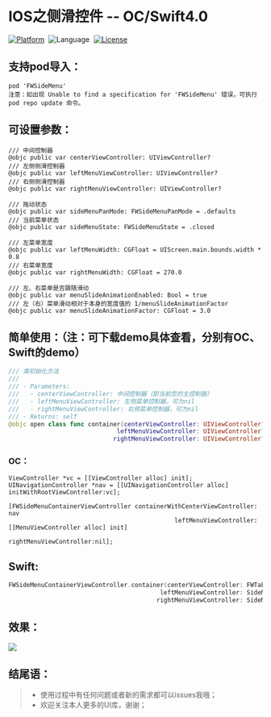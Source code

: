 # IOS之侧滑控件 -- OC/Swift4.0  

[![Platform](http://img.shields.io/badge/platform-iOS-blue.svg?style=flat)](http://cocoapods.org/?q=FWSideMenu)&nbsp;
![Language](https://img.shields.io/badge/language-swift-orange.svg?style=flat)&nbsp;
[![License](http://img.shields.io/badge/license-MIT-green.svg?style=flat)](https://github.com/choiceyou/FWSideMenu/blob/master/FWSideMenu/LICENSE)



## 支持pod导入：

```cocoaPods
pod 'FWSideMenu'
注意：如出现 Unable to find a specification for 'FWSideMenu' 错误，可执行 pod repo update 命令。
```



## 可设置参数：
```参数
/// 中间控制器
@objc public var centerViewController: UIViewController?
/// 左侧侧滑控制器
@objc public var leftMenuViewController: UIViewController?
/// 右侧侧滑控制器
@objc public var rightMenuViewController: UIViewController?

/// 拖动状态
@objc public var sideMenuPanMode: FWSideMenuPanMode = .defaults
/// 当前菜单状态
@objc public var sideMenuState: FWSideMenuState = .closed

/// 左菜单宽度
@objc public var leftMenuWidth: CGFloat = UIScreen.main.bounds.width * 0.8
/// 右菜单宽度
@objc public var rightMenuWidth: CGFloat = 270.0

/// 左、右菜单是否跟随滑动
@objc public var menuSlideAnimationEnabled: Bool = true
/// 左（右）菜单滑动相对于本身的宽度值的 1/menuSlideAnimationFactor
@objc public var menuSlideAnimationFactor: CGFloat = 3.0
```


## 简单使用：（注：可下载demo具体查看，分别有OC、Swift的demo）

```swift
/// 类初始化方法
///
/// - Parameters:
///   - centerViewController: 中间控制器（即当前您的主控制器）
///   - leftMenuViewController: 左侧菜单控制器，可为nil
///   - rightMenuViewController: 右侧菜单控制器，可为nil
/// - Returns: self
@objc open class func container(centerViewController: UIViewController?, 
                              leftMenuViewController: UIViewController?, 
                             rightMenuViewController: UIViewController?) -> FWSideMenuContainerViewController
```

### OC：
```oc
ViewController *vc = [[ViewController alloc] init];
UINavigationController *nav = [[UINavigationController alloc] initWithRootViewController:vc];
    
[FWSideMenuContainerViewController containerWithCenterViewController: nav 
                                              leftMenuViewController:[[MenuViewController alloc] init] 
                                             rightMenuViewController:nil];
```


## Swift: <br>
```swift
FWSideMenuContainerViewController.container(centerViewController: FWTabBarController(),
                                          leftMenuViewController: SideMenuViewController(), 
                                         rightMenuViewController: SideMenuViewController())
```



## 效果：

![](https://github.com/choiceyou/FWSideMenu/blob/master/%E6%95%88%E6%9E%9C/%E6%95%88%E6%9E%9C.gif)



## 结尾语：

> * 使用过程中有任何问题或者新的需求都可以issues我哦；
> * 欢迎关注本人更多的UI库，谢谢；
